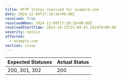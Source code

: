 ```yaml
---
title: HTTP Status resolved for example.com
date: 2024-12-09T17:19:16+00:00Z
resolved: True
resolvedWhen: 2024-12-09T17:19:16+00:00Z
resolvedStartTime: 2024-10-25T21:09:43.191474+00:00
severity: notice
affected:
  - example.com
section: issue
---
```


| Expected Statuses | Actual Status  |
|-------------------|----------------|
| 200, 301, 302 | 200 |

